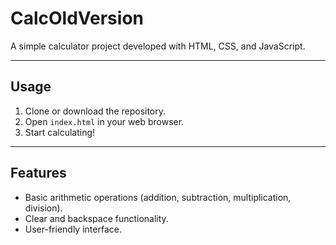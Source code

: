 # CalcOldVersion

A simple calculator project developed with HTML, CSS, and JavaScript.

---

## Usage

1. Clone or download the repository.
2. Open `index.html` in your web browser.
3. Start calculating!

---

## Features

- Basic arithmetic operations (addition, subtraction, multiplication, division).
- Clear and backspace functionality.
- User-friendly interface.
